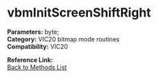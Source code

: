 # vbmInitScreenShiftRight

**Parameters:** byte;  
**Category:** VIC20 bitmap mode routines  
**Compatibility:** VIC20  

**Reference Link:**  
[Back to Methods List](../../SUMMARY.md)
